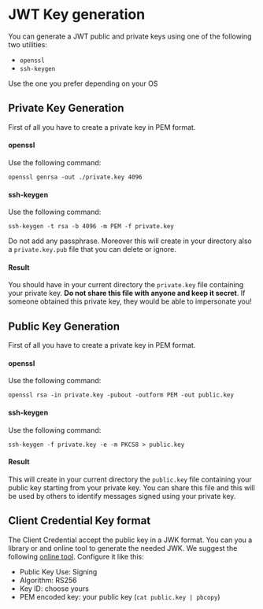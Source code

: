 # JWT Key generation

You can generate a JWT public and private keys using one of the following two utilities:

- `openssl`
- `ssh-keygen`

Use the one you prefer depending on your OS

## Private Key Generation
First of all you have to create a private key in PEM format.

#### openssl
Use the following command:

```
openssl genrsa -out ./private.key 4096
```

#### ssh-keygen
Use the following command:

```
ssh-keygen -t rsa -b 4096 -m PEM -f private.key
```
Do not add any passphrase.
Moreover this will create in your directory also a `private.key.pub` file that you can delete or ignore.

#### Result
You should have in your current directory the `private.key` file containing your private key. **Do not share this file with anyone and keep it secret**. If someone obtained this private key, they would be able to impersonate you!


## Public Key Generation
First of all you have to create a private key in PEM format.

#### openssl
Use the following command:

```
openssl rsa -in private.key -pubout -outform PEM -out public.key
```

#### ssh-keygen
Use the following command:

```
ssh-keygen -f private.key -e -m PKCS8 > public.key
```

#### Result
This will create in your current directory the `public.key` file containing your public key starting from your private key. You can share this file and this will be used by others to identify messages signed using your private key.


## Client Credential Key format

The Client Credential accept the public key in a JWK format. You can you a library or and online tool to generate the needed JWK.
We suggest the following [online tool](https://russelldavies.github.io/jwk-creator/).
Configure it like this:
- Public Key Use: Signing
- Algorithm: RS256
- Key ID: choose yours 
- PEM encoded key: your public key (`cat public.key | pbcopy`)

